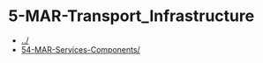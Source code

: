 # 5-MAR-Transport_Infrastructure 

* [../](..)
* [54-MAR-Services-Components/](54-MAR-Services-Components)
